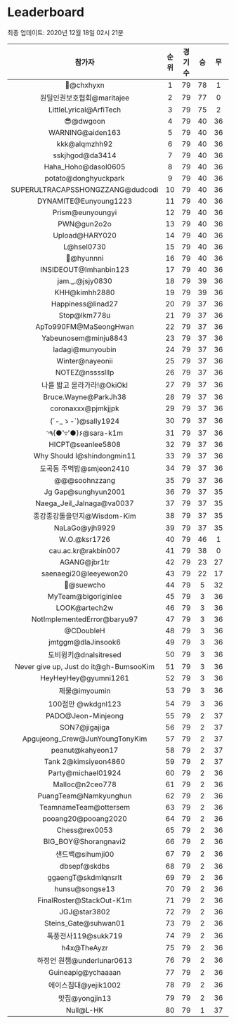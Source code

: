 # Leaderboard
최종 업데이트: 2020년 12월 18일 02시 21분




| 참가자 | 순위 | 경기수 | 승 | 무 | 패 | 승점 |
|:---:|:---:|:---:|:---:|:---:|:---:|:---:|
| 👑@chxhyxn | 1 | 79 | 78 | 1 | 0 | 235 |
| 원딜인권보호협회@maritajee | 2 | 79 | 77 | 0 | 2 | 231 |
| LittleLyrical@ArfiTech | 3 | 79 | 75 | 2 | 2 | 227 |
| 😎@dwgoon | 4 | 79 | 40 | 36 | 3 | 156 |
| WARNING@aiden163 | 5 | 79 | 40 | 36 | 3 | 156 |
| kkk@alqmzhh92 | 6 | 79 | 40 | 36 | 3 | 156 |
| sskjhgod@da3414 | 7 | 79 | 40 | 36 | 3 | 156 |
| Haha_Hoho@dasol0605 | 8 | 79 | 40 | 36 | 3 | 156 |
| potato@donghyuckpark | 9 | 79 | 40 | 36 | 3 | 156 |
| SUPERULTRACAPSSHONGZZANG@dudcodi | 10 | 79 | 40 | 36 | 3 | 156 |
| DYNAMITE@Eunyoung1223 | 11 | 79 | 40 | 36 | 3 | 156 |
| Prism@eunyoungyi | 12 | 79 | 40 | 36 | 3 | 156 |
| PWN@gun2o2o | 13 | 79 | 40 | 36 | 3 | 156 |
| Upload@HARY020 | 14 | 79 | 40 | 36 | 3 | 156 |
| L@hsel0730 | 15 | 79 | 40 | 36 | 3 | 156 |
| 🐻@hyunnni | 16 | 79 | 40 | 36 | 3 | 156 |
| INSIDEOUT@Imhanbin123 | 17 | 79 | 40 | 36 | 3 | 156 |
| jam._.@jsjy0830 | 18 | 79 | 39 | 36 | 4 | 153 |
| KHH@kimhh2880 | 19 | 79 | 39 | 36 | 4 | 153 |
| Happiness@linad27 | 20 | 79 | 37 | 36 | 6 | 147 |
| Stop@lkm778u | 21 | 79 | 37 | 36 | 6 | 147 |
| ApTo990FM@MaSeongHwan | 22 | 79 | 37 | 36 | 6 | 147 |
| Yabeunosem@minju8843 | 23 | 79 | 37 | 36 | 6 | 147 |
| ladagi@munyoubin | 24 | 79 | 37 | 36 | 6 | 147 |
| Winter@nayeonii | 25 | 79 | 37 | 36 | 6 | 147 |
| NOTEZ@nsssslllp | 26 | 79 | 37 | 36 | 6 | 147 |
| 나를 밟고 올라가라!@OkiOkl | 27 | 79 | 37 | 36 | 6 | 147 |
| Bruce.Wayne@ParkJh38 | 28 | 79 | 37 | 36 | 6 | 147 |
| coronaxxx@pjmkjjpk | 29 | 79 | 37 | 36 | 6 | 147 |
| (´-_ゝ-`)@sally1924 | 30 | 79 | 37 | 36 | 6 | 147 |
| ◝٩(●'▿'●)۶@sara-k1m | 31 | 79 | 37 | 36 | 6 | 147 |
| HICPT@seanlee5808 | 32 | 79 | 37 | 36 | 6 | 147 |
| Why Should I@shindongmin11 | 33 | 79 | 37 | 36 | 6 | 147 |
| 도곡동 주먹밥@smjeon2410 | 34 | 79 | 37 | 36 | 6 | 147 |
| @@@soohnzzang | 35 | 79 | 37 | 36 | 6 | 147 |
| Jg Gap@sunghyun2001 | 36 | 79 | 37 | 35 | 7 | 146 |
| Naega_Jeil_Jalnaga@va0037 | 37 | 79 | 37 | 35 | 7 | 146 |
| 종강종강돌을던지@Wisdom-Kim | 38 | 79 | 37 | 35 | 7 | 146 |
| NaLaGo@yjh9929 | 39 | 79 | 37 | 35 | 7 | 146 |
| W.O.@ksr1726 | 40 | 79 | 46 | 1 | 32 | 139 |
| cau.ac.kr@rakbin007 | 41 | 79 | 38 | 0 | 41 | 114 |
| AGANG@jbr1tr | 42 | 79 | 23 | 27 | 29 | 96 |
| saenaegi20@leeyewon20 | 43 | 79 | 22 | 17 | 40 | 83 |
| 👏@suewcho | 44 | 79 | 5 | 32 | 42 | 47 |
| MyTeam@bigoriginlee | 45 | 79 | 3 | 36 | 40 | 45 |
| LOOK@artech2w | 46 | 79 | 3 | 36 | 40 | 45 |
| NotImplementedError@baryu97 | 47 | 79 | 3 | 36 | 40 | 45 |
| @CDoubleH | 48 | 79 | 3 | 36 | 40 | 45 |
| jmtggm@dlaJinsook6 | 49 | 79 | 3 | 36 | 40 | 45 |
| 도비윙키@dnalsitresed | 50 | 79 | 3 | 36 | 40 | 45 |
| Never give up, Just do it@gh-BumsooKim | 51 | 79 | 3 | 36 | 40 | 45 |
| HeyHeyHey@gyumni1261 | 52 | 79 | 3 | 36 | 40 | 45 |
| 제물@imyoumin | 53 | 79 | 3 | 36 | 40 | 45 |
| 100점만 @wkdgnl123 | 54 | 79 | 3 | 36 | 40 | 45 |
| PADO@Jeon-Minjeong | 55 | 79 | 2 | 37 | 40 | 43 |
| SON7@jigajiga | 56 | 79 | 2 | 37 | 40 | 43 |
| Apgujeong_Crew@JunYoungTonyKim | 57 | 79 | 2 | 37 | 40 | 43 |
| peanut@kahyeon17 | 58 | 79 | 2 | 37 | 40 | 43 |
| Tank 2@kimsiyeon4860 | 59 | 79 | 2 | 37 | 40 | 43 |
| Party@michael01924 | 60 | 79 | 2 | 36 | 41 | 42 |
| Malloc@n2ceo778 | 61 | 79 | 2 | 36 | 41 | 42 |
| PuangTeam@Namkyunghun | 62 | 79 | 2 | 36 | 41 | 42 |
| TeamnameTeam@ottersem | 63 | 79 | 2 | 36 | 41 | 42 |
| pooang20@pooang2020 | 64 | 79 | 2 | 36 | 41 | 42 |
| Chess@rex0053 | 65 | 79 | 2 | 36 | 41 | 42 |
| BIG_BOY@Shorangnavi2 | 66 | 79 | 2 | 36 | 41 | 42 |
| 샌드백@sihumji00 | 67 | 79 | 2 | 36 | 41 | 42 |
| dbsepf@skdbs | 68 | 79 | 2 | 36 | 41 | 42 |
| ggaengT@skdmlqnsrlt | 69 | 79 | 2 | 36 | 41 | 42 |
| hunsu@songse13 | 70 | 79 | 2 | 36 | 41 | 42 |
| FinalRoster@StackOut-K1m | 71 | 79 | 2 | 36 | 41 | 42 |
| JGJ@star3802 | 72 | 79 | 2 | 36 | 41 | 42 |
| Steins_Gate@suhwan01 | 73 | 79 | 2 | 36 | 41 | 42 |
| 폭풍전사119@sukk719 | 74 | 79 | 2 | 36 | 41 | 42 |
| h4x@TheAyzr | 75 | 79 | 2 | 36 | 41 | 42 |
| 하정언 원챔@underlunar0613 | 76 | 79 | 2 | 36 | 41 | 42 |
| Guineapig@ychaaaan | 77 | 79 | 2 | 36 | 41 | 42 |
| 에이스침대@yejik1002 | 78 | 79 | 2 | 36 | 41 | 42 |
| 맛집@yongjin13 | 79 | 79 | 2 | 36 | 41 | 42 |
| Null@L-HK | 80 | 79 | 1 | 37 | 41 | 40 |